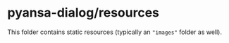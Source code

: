 # pyansa-dialog/resources

This folder contains static resources (typically an `"images"` folder as well).
